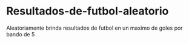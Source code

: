 # Resultados-de-futbol-aleatorio
Aleatoriamente brinda resultados de futbol en un maximo de goles por bando de 5
